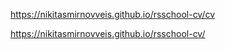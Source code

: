 https://nikitasmirnovveis.github.io/rsschool-cv/cv

https://nikitasmirnovveis.github.io/rsschool-cv/
